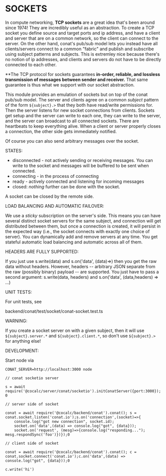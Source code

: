# SOCKETS

In compute networking, **TCP sockets** are a great idea that's been around since 1974!  They are
incredibly useful as an abstraction.  To create
a TCP socket you define source and target ports and ip address, and have a client
and server that are on a common network, so the client can connect to
the server.  On the other hand, conat's pub/sub model lets you
instead have all clients/servers connect to a common "fabric"
and publish and subscribe using subject patterns and subjects.
This is extremley nice because there's no notion of ip addresses,
and clients and servers do not have to be directly connected to
each other.

**The TCP protocol for sockets guarantees **in-order, reliable, and
lossless transmission of messages between sender and receiver.**
That same guarantee is thus what we support with our socket abstraction.

This module provides an emulation of sockets but on top of the
conat pub/sub model.  The server and clients agree on a common
*subject* pattern of the form `${subject}.>` that they both
have read/write permissions for.  Then the server listens for
new socket connections from clients.  Sockets get setup and
the server can write to each one, they can write to the server,
and the server can broadcast to all connected sockets.
There are heartbeats to keep everything alive. When a client
or server properly closes a connection, the other side gets
immediately notified.

Of course you can also send arbitrary messages over the socket.

STATES:

- disconnected \- not actively sending or receiving messages.  You can write to the socket and messages will be buffered to be sent when connected.
- connecting \- in the process of connecting
- ready \- actively connected and listening for incoming messages
- closed: _nothing_ further can be done with the socket.  

A socket can be closed by the remote side.

LOAD BALANCING AND AUTOMATIC FAILOVER:

We use a *sticky* subscription on the server's side.  This means
you can have several distinct socket servers for the same subject,
and connection will get distributed between them, but once a connection
is created, it will persist in the expected way (i.e., the socket
connects with exactly one choice of server).  You can dynamically
add and remove servers at any time.  You get stateful automatic
load balancing and automatic across all of them.

HEADERS ARE FULLY SUPPORTED:

If you just use s.write(data) and s.on('data', (data)=>) then
you get the raw data without headers.  However, headers -- arbitrary
JSON separate from the raw (possibly binary) payload -- are supported.
You just have to pass a second argument:
    s.write(data, headers) and s.on('data', (data,headers) => ...)

UNIT TESTS:

For unit tests, see

   backend/conat/test/socket/conat-socket.test.ts

WARNING:

If you create a socket server on with a given subject, then
it will use `${subject}.server.*` and `${subject}.client.*`, so
don't use `${subject}.>` for anything else!

DEVELOPMENT:

Start node via

```
CONAT_SERVER=http://localhost:3000 node

// conat socketio server

s = await require('@cocalc/server/conat/socketio').initConatServer({port:3000}); 0

// server side of socket

conat = await require('@cocalc/backend/conat').conat(); s = conat.socket.listen('conat.io');s.on('connection',(socket)=>{
    console.log("got new connection", socket.id);
    socket.on('data',(data) => console.log("got", {data}));
    socket.on('request', (mesg)=>{console.log("responding..."); mesg.respondSync('foo')})});0

// client side of socket

conat = await require('@cocalc/backend/conat').conat(); c = conat.socket.connect('conat.io');c.on('data',(data) => console.log("got", {data}));0

c.write('hi')
```

